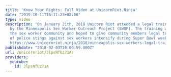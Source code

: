 ```yaml
---
title: 'Know Your Rights: Full Video at UnicornRiot.Ninja'
date: "2019-10-11T16:11:23+08:00"
type: video
description: 'On January 21th, 2018 Unicorn Riot attended a legal training conducted
  by the Minneapolis Sex Worker Outreach Project (SWOP). The training was aimed at
  the sex worker community and hoped to give community members legal tools as fears
  of police stings against sex workers intensify during Super Bowl weekend. Full Video:
  https://www.unicornriot.ninja/2018/minneapolis-sex-workers-legal-training-mitigates-super-bowl-crackdown-fears/'
publishdate: "2018-02-03T16:00:59.000Z"
url: /unicornriot/JlpsNfUz71A/
providers:
  youtube:
    id: JlpsNfUz71A
---
```

